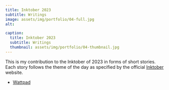 ```yaml
---
title: Inktober 2023
subtitle: Writings
image: assets/img/portfolio/04-full.jpg
alt: 

caption:
  title: Inktober 2023
  subtitle: Writings
  thumbnail: assets/img/portfolio/04-thumbnail.jpg
---
```


This is my contribution to the Inktober of 2023 in forms of short stories. 
Each story follows the theme of the day as specified by the official [Inktober](https://inktober.com/) website.

- [Wattpad](https://www.wattpad.com/list/1489037509)

